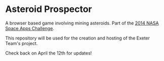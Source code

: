 Asteroid Prospector
===================

A browser based game involving mining asteroids. Part of the [2014 NASA Space Apps Challenge](https://2014.spaceappschallenge.org/challenge/asteroid-prospector/).

This repository will be used for the creation and hosting of the Exeter Team's project.

Check back on April the 12th for updates!
